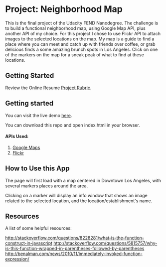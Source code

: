 # Project: Neighborhood Map

This is the final project of the Udacity FEND Nanodegree. The challenge is to build a functional neighborhood map, using Google Map API, plus another API of my choice. For this project I chose to use Flickr API to attach images to the selected locations on the map.
My map is a guide to find a place where you can meet and catch up with friends over coffee, or grab delicious finds a some amazing brunch spots in Los Angeles. Click on one of the markers on the map for a sneak peak of what to find at these locations.

## Getting Started
Review the Online Resume [Project Rubric](https://review.udacity.com/?_ga=1.189245867.12280332.1465333852#!/projects/2962818615/rubric).

## Getting started

You can visit the live demo [here](https://jennikins813.github.io/Neighborhood-Map/).

You can download this repo and open index.html in your browser.

#### APIs Used:
1. [Google Maps](https://developers.google.com/maps/?authuser=1)
2. [Flickr](https://www.flickr.com/services/api/)


## How to Use this App
The page will first load with a map centered in Downtown Los Angeles, with several markers places around the area.

Clicking on a marker will display an info window that shows an image related to the selected location, and the location/establishment's name.

## Resources
A list of some helpful resources:

http://stackoverflow.com/questions/8228281/what-is-the-function-construct-in-javascript
http://stackoverflow.com/questions/5815757/why-is-this-function-wrapped-in-parentheses-followed-by-parentheses
http://benalman.com/news/2010/11/immediately-invoked-function-expression/
